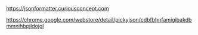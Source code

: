 <a href="https://jsonformatter.curiousconcept.com">https://jsonformatter.curiousconcept.com</a><div><a href="https://chrome.google.com/webstore/detail/pickyjson/cdbfbhnfamigibakdbmmnihbpjldojgl">https://chrome.google.com/webstore/detail/pickyjson/cdbfbhnfamigibakdbmmnihbpjldojgl</a><br><div><br></div></div>
